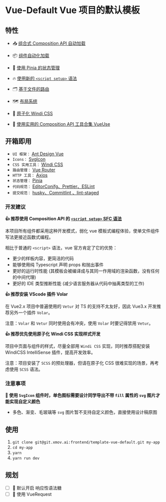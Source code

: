 # Vue-Default Vue 项目的默认模板

## 特性

- 📥 [组合式 Composition API 自动加载](https://github.com/antfu/unplugin-auto-import)

- 📦 [组件自动化加载](https://github.com/antfu/unplugin-vue-components)

- 🍍 [使用 Pinia 的状态管理](https://pinia.esm.dev/)

- 🔥 [使用新的 `<script setup>` 语法](https://github.com/vuejs/rfcs/pull/227)

- 🗂 [基于文件的路由](https://git.xmov.ai/frontend/template-vue-default/tree/master/src/pages)

- 🗺 [布局系统](https://git.xmov.ai/frontend/template-vue-default/tree/master/src/layout)

- 🎨 [原子化 Windi CSS](https://cn.windicss.org/guide/)

- 🚀 [使用实用的 Composition API 工具合集 VueUse](https://github.com/antfu/vueuse)

## 开箱即用

- `UI 框架：` [Ant Design Vue](https://www.antdv.com/components/overview-cn/)
- `Icons：`  [SvgIcon](https://git.xmov.ai/frontend/template-vue-default/tree/master/src/components/SvgIcon.vue)
- `CSS 实用工具：` [Windi CSS](https://cn.windicss.org/guide/)
- `路由管理：` [Vue Router](https://github.com/vuejs/vue-router)
- `HTTP 工具：` [Axios](https://axios-http.com/docs/intro)
- `状态管理：` [Pinia](https://pinia.esm.dev)
- `代码规范：` [EditorConifg、Prettier、ESLint](./.eslintrc.js)
- `提交规范：` [husky、Commitlint 、lint-staged](./.husky/commit-msg)

### 开发建议

**👍 推荐使用 Composition API 的 [`<script setup>` SFC 语法](https://github.com/vuejs/rfcs/pull/227)**

本项目所有组件都采用这种开发模式，弱化 vue 模板式编程体验，使单文件组件写法更接近函数式编程。

相比于普通的 `<script>` 语法，vue 官方肯定了它的优势：
- 更少的样板内容，更简洁的代码
- 能够使用纯 Typescript 声明 props 和抛出事件
- 更好的运行时性能 (其模板会被编译成与其同一作用域的渲染函数，没有任何的中间代理)
- 更好的 IDE 类型推断性能 (减少语言服务器从代码中抽离类型的工作)

**👍 推荐安装 VScode 插件 Volar**

 在 Vue2.x 项目中普遍使用的 `Vetur` 对 TS 的支持不太友好，因此 Vue3.x 开发推荐另外一个插件 `Volar`。

 注意：`Volar` 和 `Vetur` 同时使用会有冲突，使用 `Volar` 时要记得禁用 `Vetur`。

 **👍 推荐优先使用原子化 Windi CSS 实现样式开发**

 项目中页面与组件的样式，尽量全部用 `Windi CSS` 实现，同时推荐搭配安装 WindiCSS IntelliSense 插件，提高开发效率。

 注意：项目安装了 `SCSS` 的预处理器，但请在原子化 CSS 很难实现的场景，再考虑使用 `SCSS` 语法。
### 注意事项

 **📌 使用 `SvgIcon` 组件时，单色图标需要设计同学导出不带 `fill` 属性的 `svg` 图片才能实现自定义颜色**

 - 多色、渐变、毛玻璃等 `svg` 图片暂不支持自定义颜色，直接使用设计稿原图

## 使用

1. `git clone git@git.xmov.ai:frontend/template-vue-default.git my-app`
2. `cd my-app`
3. `yarn`
4. `yarn run dev`

## 规划

- [ ] 🍬 默认开启 响应性语法糖
- [ ] 💫 使用 VueRequest
